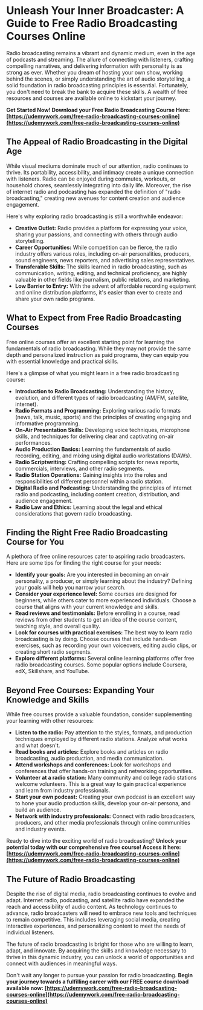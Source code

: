 # Unleash Your Inner Broadcaster: A Guide to Free Radio Broadcasting Courses Online

Radio broadcasting remains a vibrant and dynamic medium, even in the age of podcasts and streaming. The allure of connecting with listeners, crafting compelling narratives, and delivering information with personality is as strong as ever. Whether you dream of hosting your own show, working behind the scenes, or simply understanding the art of audio storytelling, a solid foundation in radio broadcasting principles is essential. Fortunately, you don't need to break the bank to acquire these skills. A wealth of free resources and courses are available online to kickstart your journey.

**Get Started Now! Download your Free Radio Broadcasting Course Here: [https://udemywork.com/free-radio-broadcasting-courses-online](https://udemywork.com/free-radio-broadcasting-courses-online)**

## The Appeal of Radio Broadcasting in the Digital Age

While visual mediums dominate much of our attention, radio continues to thrive. Its portability, accessibility, and intimacy create a unique connection with listeners. Radio can be enjoyed during commutes, workouts, or household chores, seamlessly integrating into daily life. Moreover, the rise of internet radio and podcasting has expanded the definition of "radio broadcasting," creating new avenues for content creation and audience engagement.

Here's why exploring radio broadcasting is still a worthwhile endeavor:

*   **Creative Outlet:** Radio provides a platform for expressing your voice, sharing your passions, and connecting with others through audio storytelling.
*   **Career Opportunities:** While competition can be fierce, the radio industry offers various roles, including on-air personalities, producers, sound engineers, news reporters, and advertising sales representatives.
*   **Transferable Skills:** The skills learned in radio broadcasting, such as communication, writing, editing, and technical proficiency, are highly valuable in other fields like journalism, public relations, and marketing.
*   **Low Barrier to Entry:** With the advent of affordable recording equipment and online distribution platforms, it's easier than ever to create and share your own radio programs.

## What to Expect from Free Radio Broadcasting Courses

Free online courses offer an excellent starting point for learning the fundamentals of radio broadcasting. While they may not provide the same depth and personalized instruction as paid programs, they can equip you with essential knowledge and practical skills.

Here's a glimpse of what you might learn in a free radio broadcasting course:

*   **Introduction to Radio Broadcasting:** Understanding the history, evolution, and different types of radio broadcasting (AM/FM, satellite, internet).
*   **Radio Formats and Programming:** Exploring various radio formats (news, talk, music, sports) and the principles of creating engaging and informative programming.
*   **On-Air Presentation Skills:** Developing voice techniques, microphone skills, and techniques for delivering clear and captivating on-air performances.
*   **Audio Production Basics:** Learning the fundamentals of audio recording, editing, and mixing using digital audio workstations (DAWs).
*   **Radio Scriptwriting:** Crafting compelling scripts for news reports, commercials, interviews, and other radio segments.
*   **Radio Station Operations:** Gaining insights into the roles and responsibilities of different personnel within a radio station.
*   **Digital Radio and Podcasting:** Understanding the principles of internet radio and podcasting, including content creation, distribution, and audience engagement.
*   **Radio Law and Ethics:** Learning about the legal and ethical considerations that govern radio broadcasting.

## Finding the Right Free Radio Broadcasting Course for You

A plethora of free online resources cater to aspiring radio broadcasters. Here are some tips for finding the right course for your needs:

*   **Identify your goals:** Are you interested in becoming an on-air personality, a producer, or simply learning about the industry? Defining your goals will help you narrow your search.
*   **Consider your experience level:** Some courses are designed for beginners, while others cater to more experienced individuals. Choose a course that aligns with your current knowledge and skills.
*   **Read reviews and testimonials:** Before enrolling in a course, read reviews from other students to get an idea of the course content, teaching style, and overall quality.
*   **Look for courses with practical exercises:** The best way to learn radio broadcasting is by doing. Choose courses that include hands-on exercises, such as recording your own voiceovers, editing audio clips, or creating short radio segments.
*   **Explore different platforms:** Several online learning platforms offer free radio broadcasting courses. Some popular options include Coursera, edX, Skillshare, and YouTube.

## Beyond Free Courses: Expanding Your Knowledge and Skills

While free courses provide a valuable foundation, consider supplementing your learning with other resources:

*   **Listen to the radio:** Pay attention to the styles, formats, and production techniques employed by different radio stations. Analyze what works and what doesn't.
*   **Read books and articles:** Explore books and articles on radio broadcasting, audio production, and media communication.
*   **Attend workshops and conferences:** Look for workshops and conferences that offer hands-on training and networking opportunities.
*   **Volunteer at a radio station:** Many community and college radio stations welcome volunteers. This is a great way to gain practical experience and learn from industry professionals.
*   **Start your own podcast:** Creating your own podcast is an excellent way to hone your audio production skills, develop your on-air persona, and build an audience.
*   **Network with industry professionals:** Connect with radio broadcasters, producers, and other media professionals through online communities and industry events.

Ready to dive into the exciting world of radio broadcasting? **Unlock your potential today with our comprehensive free course! Access it here: [https://udemywork.com/free-radio-broadcasting-courses-online](https://udemywork.com/free-radio-broadcasting-courses-online)**

## The Future of Radio Broadcasting

Despite the rise of digital media, radio broadcasting continues to evolve and adapt. Internet radio, podcasting, and satellite radio have expanded the reach and accessibility of audio content. As technology continues to advance, radio broadcasters will need to embrace new tools and techniques to remain competitive. This includes leveraging social media, creating interactive experiences, and personalizing content to meet the needs of individual listeners.

The future of radio broadcasting is bright for those who are willing to learn, adapt, and innovate. By acquiring the skills and knowledge necessary to thrive in this dynamic industry, you can unlock a world of opportunities and connect with audiences in meaningful ways.

Don't wait any longer to pursue your passion for radio broadcasting. **Begin your journey towards a fulfilling career with our FREE course download available now: [https://udemywork.com/free-radio-broadcasting-courses-online](https://udemywork.com/free-radio-broadcasting-courses-online)**
